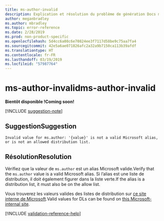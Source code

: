 ```yaml
---
title: ms-author-invalid
description: Explication et résolution du problème de génération Docs ms-author-invalid
author: meganbradley
ms.author: mbradley
ms.topic: error-reference
ms.date: 2/28/2019
ms.prod: non-product-specific
ms.openlocfilehash: 5d4cc6a08c6e70824ee3f7117d58be9c75aa7fa4
ms.sourcegitcommit: 42e5a6ae071826afc2a32a9b7150ca113b39afdf
ms.translationtype: HT
ms.contentlocale: fr-FR
ms.lasthandoff: 03/19/2019
ms.locfileid: "57987764"
---
```

# <a name="ms-author-invalid"></a><span data-ttu-id="0d35e-103">ms-author-invalid</span><span class="sxs-lookup"><span data-stu-id="0d35e-103">ms-author-invalid</span></span>

<span data-ttu-id="0d35e-104">**Bientôt disponible !**</span><span class="sxs-lookup"><span data-stu-id="0d35e-104">**Coming soon!**</span></span>

[!INCLUDE [suggestion-note](includes/suggestion-note.md)]

## <a name="suggestion"></a><span data-ttu-id="0d35e-105">Suggestion</span><span class="sxs-lookup"><span data-stu-id="0d35e-105">Suggestion</span></span>

`Invalid value for ms.author: '{value}' is not a valid Microsoft alias, or is not an allowed distribution list.`

## <a name="resolution"></a><span data-ttu-id="0d35e-106">Résolution</span><span class="sxs-lookup"><span data-stu-id="0d35e-106">Resolution</span></span>

<span data-ttu-id="0d35e-107">Vérifiez que la valeur de `ms.author` est un alias Microsoft valide.</span><span class="sxs-lookup"><span data-stu-id="0d35e-107">Verify that the `ms.author` value is a valid Microsoft alias.</span></span> <span data-ttu-id="0d35e-108">Si l’alias est une liste de distribution, il doit également figurer dans la liste verte.</span><span class="sxs-lookup"><span data-stu-id="0d35e-108">If the alias is a distribution list, it must also be on the allow list.</span></span>

<span data-ttu-id="0d35e-109">Vous trouverez les valeurs valides des listes de distribution sur [ce site interne de Microsoft](https://docsmetadatatool.azurewebsites.net/allowlists).</span><span class="sxs-lookup"><span data-stu-id="0d35e-109">Valid values for DLs can be found on [this Microsoft-internal site](https://docsmetadatatool.azurewebsites.net/allowlists).</span></span>

<!--make sure to add this file to your includes folder and verify the path-->
[!INCLUDE [validation-reference-help](includes/validation-reference-help.md)]
